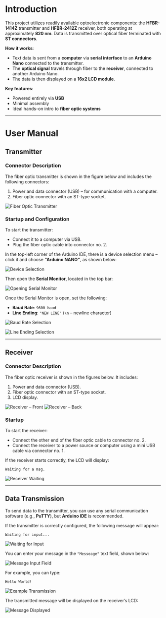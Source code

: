 # Introduction

This project utilizes readily available optoelectronic components: the **HFBR-1414Z** transmitter and **HFBR-2412Z** receiver, both operating at approximately **820 nm**. Data is transmitted over optical fiber terminated with **ST connectors**.

**How it works**:
- Text data is sent from a **computer** via **serial interface** to an **Arduino Nano** connected to the transmitter.
- The **optical signal** travels through fiber to the **receiver**, connected to another Arduino Nano.
- The data is then displayed on a **16x2 LCD module**.

**Key features**:
- Powered entirely via **USB**
- Minimal assembly
- Ideal hands-on intro to **fiber optic systems**

---

# User Manual

## Transmitter

### Connector Description

The fiber optic transmitter is shown in the figure below and includes the following connectors:

1. Power and data connector (USB) – for communication with a computer.  
2. Fiber optic connector with an ST-type socket.

![Fiber Optic Transmitter](images/Nadajnik%201.jpeg)

### Startup and Configuration

To start the transmitter:

- Connect it to a computer via USB.
- Plug the fiber optic cable into connector no. 2.

In the top-left corner of the Arduino IDE, there is a device selection menu – click it and choose **"Arduino NANO"**, as shown below:

![Device Selection](images/ide1.png)

Then open the **Serial Monitor**, located in the top bar:

![Opening Serial Monitor](images/IDE2.png)

Once the Serial Monitor is open, set the following:

- **Baud Rate**: `9600 baud`  
- **Line Ending**: `"NEW LINE"` (`\n` – newline character)

![Baud Rate Selection](images/IDE3.png)

![Line Ending Selection](images/ide5.png)

---

## Receiver

### Connector Description

The fiber optic receiver is shown in the figures below. It includes:

1. Power and data connector (USB).
2. Fiber optic connector with an ST-type socket.
3. LCD display.

![Receiver – Front](images/Odbiornik1.jpeg) ![Receiver – Back](images/Odbiornik2.jpeg)

### Startup

To start the receiver:

- Connect the other end of the fiber optic cable to connector no. 2.
- Connect the receiver to a power source or computer using a mini USB cable via connector no. 1.

If the receiver starts correctly, the LCD will display:

```
Waiting for a msg.
```

![Receiver Waiting](images/LCD-1.jpeg)

---

## Data Transmission

To send data to the transmitter, you can use any serial communication software (e.g., **PuTTY**), but **Arduino IDE** is recommended.

If the transmitter is correctly configured, the following message will appear:

```
Waiting for input...
```

![Waiting for Input](images/ide4.png)

You can enter your message in the `"Messeage"` text field, shown below:

![Message Input Field](images/Messeage.png)

For example, you can type:

```
Hello World!
```

![Example Transmission](images/hello.png)

The transmitted message will be displayed on the receiver’s LCD:

![Message Displayed](images/LCD-2.jpeg)
